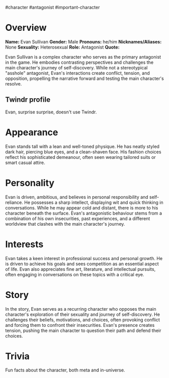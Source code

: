 #character #antagonist #important-character 

# Overview
**Name:** Evan Sullivan
**Gender:** Male
**Pronouns:** he/him
**Nicknames/Aliases:** None
**Sexuality:** Heterosexual
**Role:** Antagonist
**Quote:** 

Evan Sullivan is a complex character who serves as the primary antagonist in the game. He embodies contrasting perspectives and challenges the main character's journey of self-discovery. While not a stereotypical "asshole" antagonist, Evan's interactions create conflict, tension, and opposition, propelling the narrative forward and testing the main character's resolve.

## Twindr profile
Evan, surprise surprise, doesn't use Twindr.

# Appearance
Evan stands tall with a lean and well-toned physique. He has neatly styled dark hair, piercing blue eyes, and a clean-shaven face. His fashion choices reflect his sophisticated demeanour, often seen wearing tailored suits or smart casual attire.

# Personality
Evan is driven, ambitious, and believes in personal responsibility and self-reliance. He possesses a sharp intellect, displaying wit and quick thinking in conversations. While he may appear cold and distant, there is more to his character beneath the surface. Evan's antagonistic behaviour stems from a combination of his own insecurities, past experiences, and a different worldview that clashes with the main character's journey.

# Interests
Evan takes a keen interest in professional success and personal growth. He is driven to achieve his goals and sees competition as an essential aspect of life. Evan also appreciates fine art, literature, and intellectual pursuits, often engaging in conversations on these topics with a critical eye.

# Story
In the story, Evan serves as a recurring character who opposes the main character's exploration of their sexuality and journey of self-discovery. He challenges their beliefs, motivations, and choices, often provoking conflict and forcing them to confront their insecurities. Evan's presence creates tension, pushing the main character to question their path and defend their choices.

# Trivia
Fun facts about the character, both meta and in-universe.

